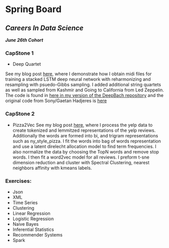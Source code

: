 # **Spring Board**

## *Careers In Data Science*
*__June 26th Cohort__*

### CapStone 1
* Deep Quartet

See my blog post [here](https://kkonz.github.io/2017-12-02-deep-quartet/), where I demonstrate how I obtain midi files for training a stacked LSTM deep neural network with reharmonizing and resampling with psuedo-Gibbs sampling. I added additional string quartets as well as sampled from Kashmir and Going to California from Led Zeppelin. The code is found in [here in my version of the DeepBach repository](https://github.com/KKONZ/DeepBach) and the original code from Sony/Gaetan Hadjeres is [here](https://github.com/Ghadjeres/DeepBach)

### CapStone 2
* Pizza2Vec
See my blog post [here](https://kkonz.github.io/2017-12-10-topic-modeling-with-yelp-pizza2vec/), where I process the yelp data to create tokenized and lemmitzed representations of the yelp reviews. Additionally the words are formed into bi, and trigram representations such as ny_style_pizza. I fit the words into bag of words representation and use a latent direlecht allocation model to find term frequencies. I also normalize the data by choosing the TopN words and remove stop words. I then fit a word2vec model for all reviews. I preform t-sne dimension reduction and cluster with Spectral Clustering, nearest neighbors affinity with kmeans labels.

### Exercises:
* Json
* XML
* Time Series
* Clustering 
* Linear Regression
* Logistic Regression
* Naive Bayes
* Inferential Statistics
* Recommender Systems
* Spark
